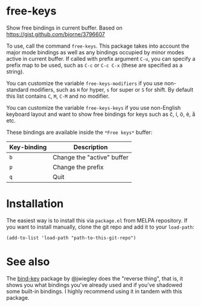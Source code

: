 # free-keys

Show free bindings in current buffer. Based on https://gist.github.com/bjorne/3796607

To use, call the command `free-keys`. This package takes into account the major mode bindings as well as any bindings occupied by minor modes active in current buffer. If called with prefix argument `C-u`, you can specify a prefix map to be used, such as `C-c` or `C-c C-x` (these are specified as a string).

You can customize the variable `free-keys-modifiers` if you use non-standard modifiers, such as `H` for hyper, `s` for super or `S` for shift. By default this list contains `C`, `M`, `C-M` and no modifier.

You can customize the variable `free-keys-keys` if you use non-English keyboard layout and want to show free bindings for keys such as č, í, ö, è, å etc.

These bindings are available inside the `*Free keys*` buffer:

Key-binding | Description
-----------|---------------
`b`        | Change the "active" buffer
`p`        | Change the prefix
`q`        | Quit


# Installation

The easiest way is to install this via `package.el` from MELPA repository. If you want to install manually, clone the git repo and add it to your `load-path`:

    (add-to-list 'load-path "path-to-this-git-repo")

# See also

The [bind-key](https://github.com/jwiegley/use-package/blob/master/bind-key.el) package by @jwiegley does the "reverse thing", that is, it shows you what bindings you've already used and if you've shadowed some built-in bindings. I highly recommend using it in tandem with this package.
